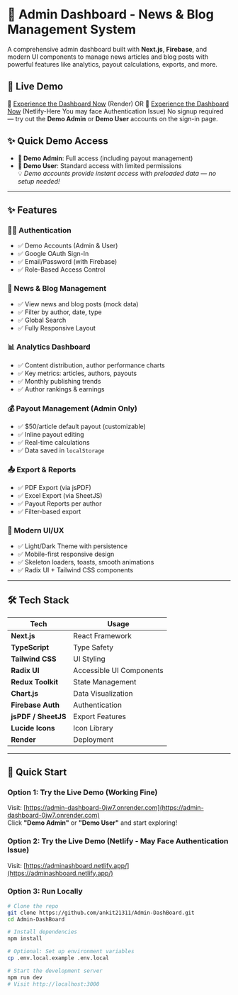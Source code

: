 # 📰 Admin Dashboard - News & Blog Management System

A comprehensive admin dashboard built with **Next.js**, **Firebase**, and modern UI components to manage news articles and blog posts with powerful features like analytics, payout calculations, exports, and more.

## 🌟 Live Demo
🔗 [Experience the Dashboard Now](https://admin-dashboard-0jw7.onrender.com)  (Render)
OR 
🔗 [Experience the Dashboard Now](https://adminashboard.netlify.app/)  (Netlify-Here You may face Authentication Issue)
No signup required — try out the **Demo Admin** or **Demo User** accounts on the sign-in page.

## ✨ Quick Demo Access
- **🔐 Demo Admin**: Full access (including payout management)
- **👤 Demo User**: Standard access with limited permissions  
💡 _Demo accounts provide instant access with preloaded data — no setup needed!_

---

## ✨ Features

### 🧑‍💼 Authentication
- ✅ Demo Accounts (Admin & User)
- ✅ Google OAuth Sign-In
- ✅ Email/Password (with Firebase)
- ✅ Role-Based Access Control

### 📰 News & Blog Management
- ✅ View news and blog posts (mock data)
- ✅ Filter by author, date, type
- ✅ Global Search
- ✅ Fully Responsive Layout

### 📊 Analytics Dashboard
- ✅ Content distribution, author performance charts
- ✅ Key metrics: articles, authors, payouts
- ✅ Monthly publishing trends
- ✅ Author rankings & earnings

### 💰 Payout Management (Admin Only)
- ✅ $50/article default payout (customizable)
- ✅ Inline payout editing
- ✅ Real-time calculations
- ✅ Data saved in `localStorage`

### 📤 Export & Reports
- ✅ PDF Export (via jsPDF)
- ✅ Excel Export (via SheetJS)
- ✅ Payout Reports per author
- ✅ Filter-based export

### 🎨 Modern UI/UX
- ✅ Light/Dark Theme with persistence
- ✅ Mobile-first responsive design
- ✅ Skeleton loaders, toasts, smooth animations
- ✅ Radix UI + Tailwind CSS components

---

## 🛠 Tech Stack

| Tech            | Usage                                   |
|-----------------|-----------------------------------------|
| **Next.js**     | React Framework                         |
| **TypeScript**  | Type Safety                             |
| **Tailwind CSS**| UI Styling                              |
| **Radix UI**    | Accessible UI Components                |
| **Redux Toolkit** | State Management                     |
| **Chart.js**    | Data Visualization                      |
| **Firebase Auth**| Authentication                        |
| **jsPDF / SheetJS**| Export Features                     |
| **Lucide Icons**| Icon Library                            |
| **Render**      | Deployment                              |

---

## 🚀 Quick Start

### Option 1: Try the Live Demo (Working Fine)
Visit: [https://admin-dashboard-0jw7.onrender.com](https://admin-dashboard-0jw7.onrender.com)  
Click **"Demo Admin"** or **"Demo User"** and start exploring!

### Option 2: Try the Live Demo (Netlify - May Face Authentication Issue)
Visit: [https://adminashboard.netlify.app/](https://adminashboard.netlify.app/)  

### Option 3: Run Locally
```bash
# Clone the repo
git clone https://github.com/ankit21311/Admin-DashBoard.git
cd Admin-DashBoard

# Install dependencies
npm install

# Optional: Set up environment variables
cp .env.local.example .env.local

# Start the development server
npm run dev
# Visit http://localhost:3000
